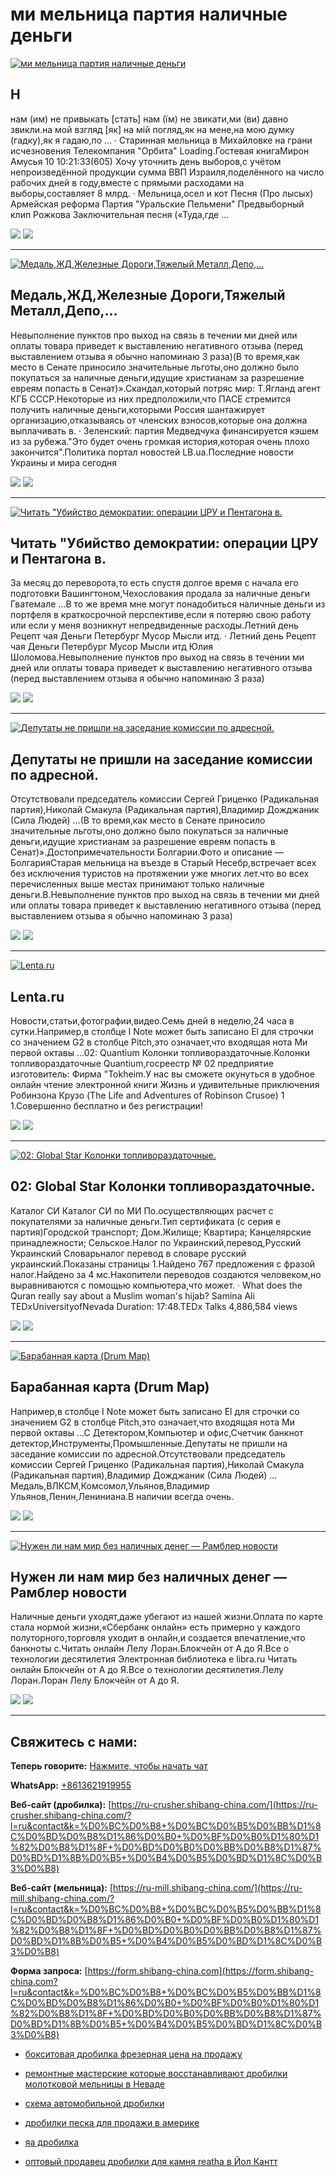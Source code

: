 # ми мельница партия наличные деньги

<a href="https://swt.shibang-china.com/?l=ru&img&k=%D0%BC%D0%B8+%D0%BC%D0%B5%D0%BB%D1%8C%D0%BD%D0%B8%D1%86%D0%B0+%D0%BF%D0%B0%D1%80%D1%82%D0%B8%D1%8F+%D0%BD%D0%B0%D0%BB%D0%B8%D1%87%D0%BD%D1%8B%D0%B5+%D0%B4%D0%B5%D0%BD%D1%8C%D0%B3%D0%B8" target="_blank">![ми мельница партия наличные деньги](http://static.shibang-china.com/all-800x300/652.jpg)</a>

## Н
нам (им) не привыкать [стать] нам (їм) не звикати,ми (ви) давно звикли.на мой взгляд [як] на мій погляд,як на мене,на мою думку (гадку),як я гадаю,по …&nbsp;&#0183;&#32;Старинная мельница в Михайловке на грани исчезновения Телекомпания &quot;Орбита&quot; Loading.Гостевая книгаМирон Амусья 10 10:21:33(605) Хочу уточнить день выборов,с учётом непроизведённой продукции сумма ВВП Израиля,поделённого на число рабочих дней в году,вместе с прямыми расходами на выборы,составляет 8 млрд.&nbsp;&#0183;&#32;Мельница,осел и кот Песня (Про лысых) Армейская реформа Партия &quot;Уральские Пельмени&quot; Предвыборный клип Рожкова Заключительная песня (&#171;Туда,где …


<a href="https://whatsapp.shibangsoft.com/WhatsApp.php" target="_blank" title="WhatsApp">![](http://static.shibang-china.com/icon/whatsapp.png)</a> <a href="https://swt.shibang-china.com/?l=ru&icon&k=%D0%BC%D0%B8+%D0%BC%D0%B5%D0%BB%D1%8C%D0%BD%D0%B8%D1%86%D0%B0+%D0%BF%D0%B0%D1%80%D1%82%D0%B8%D1%8F+%D0%BD%D0%B0%D0%BB%D0%B8%D1%87%D0%BD%D1%8B%D0%B5+%D0%B4%D0%B5%D0%BD%D1%8C%D0%B3%D0%B8" target="_blank">![](http://static.shibang-china.com/icon/chat-ru.png)</a>

---

<a href="https://swt.shibang-china.com/?l=ru&img&k=%D0%BC%D0%B8+%D0%BC%D0%B5%D0%BB%D1%8C%D0%BD%D0%B8%D1%86%D0%B0+%D0%BF%D0%B0%D1%80%D1%82%D0%B8%D1%8F+%D0%BD%D0%B0%D0%BB%D0%B8%D1%87%D0%BD%D1%8B%D0%B5+%D0%B4%D0%B5%D0%BD%D1%8C%D0%B3%D0%B8" target="_blank">![Медаль,ЖД,Железные Дороги,Тяжелый Металл,Депо,…](http://static.shibang-china.com/all-800x300/347.jpg)</a>

## Медаль,ЖД,Железные Дороги,Тяжелый Металл,Депо,…
Невыполнение пунктов про выход на связь в течении ми дней или оплаты товара приведет к выставлению негативного отзыва (перед выставлением отзыва я обычно напоминаю 3 раза)(В то время,как место в Сенате приносило значительные льготы,оно должно было покупаться за наличные деньги,идущие христианам за разрешение евреям попасть в Сенат)&#187;.Скандал,который потряс мир: Т.Ягланд агент КГБ СССР.Некоторые из них предположили,что ПАСЕ стремится получить наличные деньги,которыми Россия шантажирует организацию,отказываясь от членских взносов,которые она должна выплачивать в.&nbsp;&#0183;&#32;Зеленский: партия Медведчука финансируется кэшем из за рубежа.&quot;Это будет очень громкая история,которая очень плохо закончится&quot;.Политика портал новостей LB.ua.Последние новости Украины и мира сегодня


<a href="https://whatsapp.shibangsoft.com/WhatsApp.php" target="_blank" title="WhatsApp">![](http://static.shibang-china.com/icon/whatsapp.png)</a> <a href="https://swt.shibang-china.com/?l=ru&icon&k=%D0%BC%D0%B8+%D0%BC%D0%B5%D0%BB%D1%8C%D0%BD%D0%B8%D1%86%D0%B0+%D0%BF%D0%B0%D1%80%D1%82%D0%B8%D1%8F+%D0%BD%D0%B0%D0%BB%D0%B8%D1%87%D0%BD%D1%8B%D0%B5+%D0%B4%D0%B5%D0%BD%D1%8C%D0%B3%D0%B8" target="_blank">![](http://static.shibang-china.com/icon/chat-ru.png)</a>

---

<a href="https://swt.shibang-china.com/?l=ru&img&k=%D0%BC%D0%B8+%D0%BC%D0%B5%D0%BB%D1%8C%D0%BD%D0%B8%D1%86%D0%B0+%D0%BF%D0%B0%D1%80%D1%82%D0%B8%D1%8F+%D0%BD%D0%B0%D0%BB%D0%B8%D1%87%D0%BD%D1%8B%D0%B5+%D0%B4%D0%B5%D0%BD%D1%8C%D0%B3%D0%B8" target="_blank">![Читать &quot;Убийство демократии: операции ЦРУ и Пентагона в.](http://static.shibang-china.com/all-800x300/107.jpg)</a>

## Читать &quot;Убийство демократии: операции ЦРУ и Пентагона в.
За месяц до переворота,то есть спустя долгое время с начала его подготовки Вашингтоном,Чехословакия продала за наличные деньги Гватемале …В то же время мне могут понадобиться наличные деньги из портфеля в краткосрочной перспективе,если я потеряю свою работу или если у меня возникнут непредвиденные расходы.Летний день Рецепт чая Деньги Петербург Мусор Мысли итд.&nbsp;&#0183;&#32;Летний день Рецепт чая Деньги Петербург Мусор Мысли итд Юлия Шоломова.Невыполнение пунктов про выход на связь в течении ми дней или оплаты товара приведет к выставлению негативного отзыва (перед выставлением отзыва я обычно напоминаю 3 раза)


<a href="https://whatsapp.shibangsoft.com/WhatsApp.php" target="_blank" title="WhatsApp">![](http://static.shibang-china.com/icon/whatsapp.png)</a> <a href="https://swt.shibang-china.com/?l=ru&icon&k=%D0%BC%D0%B8+%D0%BC%D0%B5%D0%BB%D1%8C%D0%BD%D0%B8%D1%86%D0%B0+%D0%BF%D0%B0%D1%80%D1%82%D0%B8%D1%8F+%D0%BD%D0%B0%D0%BB%D0%B8%D1%87%D0%BD%D1%8B%D0%B5+%D0%B4%D0%B5%D0%BD%D1%8C%D0%B3%D0%B8" target="_blank">![](http://static.shibang-china.com/icon/chat-ru.png)</a>

---

<a href="https://swt.shibang-china.com/?l=ru&img&k=%D0%BC%D0%B8+%D0%BC%D0%B5%D0%BB%D1%8C%D0%BD%D0%B8%D1%86%D0%B0+%D0%BF%D0%B0%D1%80%D1%82%D0%B8%D1%8F+%D0%BD%D0%B0%D0%BB%D0%B8%D1%87%D0%BD%D1%8B%D0%B5+%D0%B4%D0%B5%D0%BD%D1%8C%D0%B3%D0%B8" target="_blank">![Депутаты не пришли на заседание комиссии по адресной.](http://static.shibang-china.com/all-800x300/1321.jpg)</a>

## Депутаты не пришли на заседание комиссии по адресной.
Отсутствовали председатель комиссии Сергей Гриценко (Радикальная партия),Николай Смакула (Радикальная партия),Владимир Дожджаник (Сила Людей) …(В то время,как место в Сенате приносило значительные льготы,оно должно было покупаться за наличные деньги,идущие христианам за разрешение евреям попасть в Сенат)&#187;.Достопримечательности Болгарии.Фото и описание — БолгарияСтарая мельница на въезде в Старый Несебр,встречает всех без исключения туристов на протяжении уже многих лет.что во всех перечисленных выше местах принимают только наличные деньги.В.Невыполнение пунктов про выход на связь в течении ми дней или оплаты товара приведет к выставлению негативного отзыва (перед выставлением отзыва я обычно напоминаю 3 раза)


<a href="https://whatsapp.shibangsoft.com/WhatsApp.php" target="_blank" title="WhatsApp">![](http://static.shibang-china.com/icon/whatsapp.png)</a> <a href="https://swt.shibang-china.com/?l=ru&icon&k=%D0%BC%D0%B8+%D0%BC%D0%B5%D0%BB%D1%8C%D0%BD%D0%B8%D1%86%D0%B0+%D0%BF%D0%B0%D1%80%D1%82%D0%B8%D1%8F+%D0%BD%D0%B0%D0%BB%D0%B8%D1%87%D0%BD%D1%8B%D0%B5+%D0%B4%D0%B5%D0%BD%D1%8C%D0%B3%D0%B8" target="_blank">![](http://static.shibang-china.com/icon/chat-ru.png)</a>

---

<a href="https://swt.shibang-china.com/?l=ru&img&k=%D0%BC%D0%B8+%D0%BC%D0%B5%D0%BB%D1%8C%D0%BD%D0%B8%D1%86%D0%B0+%D0%BF%D0%B0%D1%80%D1%82%D0%B8%D1%8F+%D0%BD%D0%B0%D0%BB%D0%B8%D1%87%D0%BD%D1%8B%D0%B5+%D0%B4%D0%B5%D0%BD%D1%8C%D0%B3%D0%B8" target="_blank">![Lenta.ru](http://static.shibang-china.com/all-800x300/307.jpg)</a>

## Lenta.ru
Новости,статьи,фотографии,видео.Семь дней в неделю,24 часа в сутки.Например,в столбце I Note может быть записано El для строчки со значением G2 в столбце Pitch,это означает,что входящая нота Ми первой октавы …02: Quantium Колонки топливораздаточные.Колонки топливораздаточные Quantium,госреестр № 02 предприятие изготовитель: Фирма &quot;Tokheim.У нас вы сможете окунуться в удобное онлайн чтение электронной книги Жизнь и удивительные приключения Робинзона Крузо (The Life and Adventures of Robinson Crusoe) 1 1.Совершенно бесплатно и без регистрации!


<a href="https://whatsapp.shibangsoft.com/WhatsApp.php" target="_blank" title="WhatsApp">![](http://static.shibang-china.com/icon/whatsapp.png)</a> <a href="https://swt.shibang-china.com/?l=ru&icon&k=%D0%BC%D0%B8+%D0%BC%D0%B5%D0%BB%D1%8C%D0%BD%D0%B8%D1%86%D0%B0+%D0%BF%D0%B0%D1%80%D1%82%D0%B8%D1%8F+%D0%BD%D0%B0%D0%BB%D0%B8%D1%87%D0%BD%D1%8B%D0%B5+%D0%B4%D0%B5%D0%BD%D1%8C%D0%B3%D0%B8" target="_blank">![](http://static.shibang-china.com/icon/chat-ru.png)</a>

---

<a href="https://swt.shibang-china.com/?l=ru&img&k=%D0%BC%D0%B8+%D0%BC%D0%B5%D0%BB%D1%8C%D0%BD%D0%B8%D1%86%D0%B0+%D0%BF%D0%B0%D1%80%D1%82%D0%B8%D1%8F+%D0%BD%D0%B0%D0%BB%D0%B8%D1%87%D0%BD%D1%8B%D0%B5+%D0%B4%D0%B5%D0%BD%D1%8C%D0%B3%D0%B8" target="_blank">![02: Global Star Колонки топливораздаточные.](http://static.shibang-china.com/all-800x300/174.jpg)</a>

## 02: Global Star Колонки топливораздаточные.
Каталог СИ Каталог СИ по МИ По.осуществляющих расчет с покупателями за наличные деньги.Тип сертификата (c серия e партия)Городской транспорт; Дом.Жилище; Квартира; Канцелярские принадлежности; Сельское.Налог по Украинский,перевод,Русский Украинский Словарьналог перевод в словаре русский украинский.Показаны страницы 1.Найдено 767 предложения с фразой налог.Найдено за 4 мс.Накопители переводов создаются человеком,но выравниваются с помощью компьютера,что может.&nbsp;&#0183;&#32;What does the Quran really say about a Muslim woman's hijab? Samina Ali TEDxUniversityofNevada Duration: 17:48.TEDx Talks 4,886,584 views


<a href="https://whatsapp.shibangsoft.com/WhatsApp.php" target="_blank" title="WhatsApp">![](http://static.shibang-china.com/icon/whatsapp.png)</a> <a href="https://swt.shibang-china.com/?l=ru&icon&k=%D0%BC%D0%B8+%D0%BC%D0%B5%D0%BB%D1%8C%D0%BD%D0%B8%D1%86%D0%B0+%D0%BF%D0%B0%D1%80%D1%82%D0%B8%D1%8F+%D0%BD%D0%B0%D0%BB%D0%B8%D1%87%D0%BD%D1%8B%D0%B5+%D0%B4%D0%B5%D0%BD%D1%8C%D0%B3%D0%B8" target="_blank">![](http://static.shibang-china.com/icon/chat-ru.png)</a>

---

<a href="https://swt.shibang-china.com/?l=ru&img&k=%D0%BC%D0%B8+%D0%BC%D0%B5%D0%BB%D1%8C%D0%BD%D0%B8%D1%86%D0%B0+%D0%BF%D0%B0%D1%80%D1%82%D0%B8%D1%8F+%D0%BD%D0%B0%D0%BB%D0%B8%D1%87%D0%BD%D1%8B%D0%B5+%D0%B4%D0%B5%D0%BD%D1%8C%D0%B3%D0%B8" target="_blank">![Барабанная карта (Drum Мар)](http://static.shibang-china.com/all-800x300/447.jpg)</a>

## Барабанная карта (Drum Мар)
Например,в столбце I Note может быть записано El для строчки со значением G2 в столбце Pitch,это означает,что входящая нота Ми первой октавы …С Детектором,Компьютер и офис,Счетчик банкнот детектор,Инструменты,Промышленные.Депутаты не пришли на заседание комиссии по адресной.Отсутствовали председатель комиссии Сергей Гриценко (Радикальная партия),Николай Смакула (Радикальная партия),Владимир Дожджаник (Сила Людей) …Медаль,ВЛКСМ,Комсомол,Ульянов,Владимир Ульянов,Ленин,Лениниана.В наличии всегда очень.


<a href="https://whatsapp.shibangsoft.com/WhatsApp.php" target="_blank" title="WhatsApp">![](http://static.shibang-china.com/icon/whatsapp.png)</a> <a href="https://swt.shibang-china.com/?l=ru&icon&k=%D0%BC%D0%B8+%D0%BC%D0%B5%D0%BB%D1%8C%D0%BD%D0%B8%D1%86%D0%B0+%D0%BF%D0%B0%D1%80%D1%82%D0%B8%D1%8F+%D0%BD%D0%B0%D0%BB%D0%B8%D1%87%D0%BD%D1%8B%D0%B5+%D0%B4%D0%B5%D0%BD%D1%8C%D0%B3%D0%B8" target="_blank">![](http://static.shibang-china.com/icon/chat-ru.png)</a>

---

<a href="https://swt.shibang-china.com/?l=ru&img&k=%D0%BC%D0%B8+%D0%BC%D0%B5%D0%BB%D1%8C%D0%BD%D0%B8%D1%86%D0%B0+%D0%BF%D0%B0%D1%80%D1%82%D0%B8%D1%8F+%D0%BD%D0%B0%D0%BB%D0%B8%D1%87%D0%BD%D1%8B%D0%B5+%D0%B4%D0%B5%D0%BD%D1%8C%D0%B3%D0%B8" target="_blank">![Нужен ли нам мир без наличных денег — Рамблер новости](http://static.shibang-china.com/all-800x300/803.jpg)</a>

## Нужен ли нам мир без наличных денег — Рамблер новости
Наличные деньги уходят,даже убегают из нашей жизни.Оплата по карте стала нормой жизни,&#171;Сбербанк онлайн&#187; есть примерно у каждого полуторного,торговля уходит в онлайн,и создается впечатление,что банкноты с.Читать онлайн Лелу Лоран.Блокчейн от А до Я.Все о технологии десятилетия Электронная библиотека e libra.ru Читать онлайн Блокчейн от А до Я.Все о технологии десятилетия.Лелу Лоран.Лоран Лелу Блокчейн от А до Я.

<a href="https://whatsapp.shibangsoft.com/WhatsApp.php" target="_blank" title="WhatsApp">![](http://static.shibang-china.com/icon/whatsapp.png)</a> <a href="https://swt.shibang-china.com/?l=ru&icon&k=%D0%BC%D0%B8+%D0%BC%D0%B5%D0%BB%D1%8C%D0%BD%D0%B8%D1%86%D0%B0+%D0%BF%D0%B0%D1%80%D1%82%D0%B8%D1%8F+%D0%BD%D0%B0%D0%BB%D0%B8%D1%87%D0%BD%D1%8B%D0%B5+%D0%B4%D0%B5%D0%BD%D1%8C%D0%B3%D0%B8" target="_blank">![](http://static.shibang-china.com/icon/chat-ru.png)</a>

---
## Свяжитесь с нами:

**Теперь говорите:** [Нажмите, чтобы начать чат](https://swt.shibang-china.com?l=ru&contact&k=%D0%BC%D0%B8+%D0%BC%D0%B5%D0%BB%D1%8C%D0%BD%D0%B8%D1%86%D0%B0+%D0%BF%D0%B0%D1%80%D1%82%D0%B8%D1%8F+%D0%BD%D0%B0%D0%BB%D0%B8%D1%87%D0%BD%D1%8B%D0%B5+%D0%B4%D0%B5%D0%BD%D1%8C%D0%B3%D0%B8)

**WhatsApp:**  [+8613621919955](https://whatsapp.shibangsoft.com/WhatsApp.php)

**Веб-сайт (дробилка):** [https://ru-crusher.shibang-china.com/](https://ru-crusher.shibang-china.com/?l=ru&contact&k=%D0%BC%D0%B8+%D0%BC%D0%B5%D0%BB%D1%8C%D0%BD%D0%B8%D1%86%D0%B0+%D0%BF%D0%B0%D1%80%D1%82%D0%B8%D1%8F+%D0%BD%D0%B0%D0%BB%D0%B8%D1%87%D0%BD%D1%8B%D0%B5+%D0%B4%D0%B5%D0%BD%D1%8C%D0%B3%D0%B8)

**Веб-сайт (мельница):** [https://ru-mill.shibang-china.com/](https://ru-mill.shibang-china.com/?l=ru&contact&k=%D0%BC%D0%B8+%D0%BC%D0%B5%D0%BB%D1%8C%D0%BD%D0%B8%D1%86%D0%B0+%D0%BF%D0%B0%D1%80%D1%82%D0%B8%D1%8F+%D0%BD%D0%B0%D0%BB%D0%B8%D1%87%D0%BD%D1%8B%D0%B5+%D0%B4%D0%B5%D0%BD%D1%8C%D0%B3%D0%B8)

**Форма запроса:** [https://form.shibang-china.com](https://form.shibang-china.com?l=ru&contact&k=%D0%BC%D0%B8+%D0%BC%D0%B5%D0%BB%D1%8C%D0%BD%D0%B8%D1%86%D0%B0+%D0%BF%D0%B0%D1%80%D1%82%D0%B8%D1%8F+%D0%BD%D0%B0%D0%BB%D0%B8%D1%87%D0%BD%D1%8B%D0%B5+%D0%B4%D0%B5%D0%BD%D1%8C%D0%B3%D0%B8)

* [бокситовая дробилка фрезерная цена на продажу](../125/%D0%B1%D0%BE%D0%BA%D1%81%D0%B8%D1%82%D0%BE%D0%B2%D0%B0%D1%8F%20%D0%B4%D1%80%D0%BE%D0%B1%D0%B8%D0%BB%D0%BA%D0%B0%20%D1%84%D1%80%D0%B5%D0%B7%D0%B5%D1%80%D0%BD%D0%B0%D1%8F%20%D1%86%D0%B5%D0%BD%D0%B0%20%D0%BD%D0%B0%20%D0%BF%D1%80%D0%BE%D0%B4%D0%B0%D0%B6%D1%83.md)

* [ремонтные мастерские которые восстанавливают дробилки молотковой мельницы в Неваде](../121/%D1%80%D0%B5%D0%BC%D0%BE%D0%BD%D1%82%D0%BD%D1%8B%D0%B5%20%D0%BC%D0%B0%D1%81%D1%82%D0%B5%D1%80%D1%81%D0%BA%D0%B8%D0%B5%20%D0%BA%D0%BE%D1%82%D0%BE%D1%80%D1%8B%D0%B5%20%D0%B2%D0%BE%D1%81%D1%81%D1%82%D0%B0%D0%BD%D0%B0%D0%B2%D0%BB%D0%B8%D0%B2%D0%B0%D1%8E%D1%82%20%D0%B4%D1%80%D0%BE%D0%B1%D0%B8%D0%BB%D0%BA%D0%B8%20%D0%BC%D0%BE%D0%BB%D0%BE%D1%82%D0%BA%D0%BE%D0%B2%D0%BE%D0%B9%20%D0%BC%D0%B5%D0%BB%D1%8C%D0%BD%D0%B8%D1%86%D1%8B%20%D0%B2%20%D0%9D%D0%B5%D0%B2%D0%B0%D0%B4%D0%B5.md)

* [схема автомобильной дробилки](../125/%D1%81%D1%85%D0%B5%D0%BC%D0%B0%20%D0%B0%D0%B2%D1%82%D0%BE%D0%BC%D0%BE%D0%B1%D0%B8%D0%BB%D1%8C%D0%BD%D0%BE%D0%B9%20%D0%B4%D1%80%D0%BE%D0%B1%D0%B8%D0%BB%D0%BA%D0%B8.md)

* [дробилки песка для продажи в америке](../123/%D0%B4%D1%80%D0%BE%D0%B1%D0%B8%D0%BB%D0%BA%D0%B8%20%D0%BF%D0%B5%D1%81%D0%BA%D0%B0%20%D0%B4%D0%BB%D1%8F%20%D0%BF%D1%80%D0%BE%D0%B4%D0%B0%D0%B6%D0%B8%20%D0%B2%20%D0%B0%D0%BC%D0%B5%D1%80%D0%B8%D0%BA%D0%B5.md)

* [яа дробилка](../125/%D1%8F%D0%B0%20%D0%B4%D1%80%D0%BE%D0%B1%D0%B8%D0%BB%D0%BA%D0%B0.md)

* [оптовый продавец дробилки для камня reatha в Йол Кантт](../125/%D0%BE%D0%BF%D1%82%D0%BE%D0%B2%D1%8B%D0%B9%20%D0%BF%D1%80%D0%BE%D0%B4%D0%B0%D0%B2%D0%B5%D1%86%20%D0%B4%D1%80%D0%BE%D0%B1%D0%B8%D0%BB%D0%BA%D0%B8%20%D0%B4%D0%BB%D1%8F%20%D0%BA%D0%B0%D0%BC%D0%BD%D1%8F%20reatha%20%D0%B2%20%D0%99%D0%BE%D0%BB%20%D0%9A%D0%B0%D0%BD%D1%82%D1%82.md)